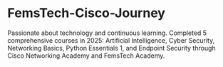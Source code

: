 # FemsTech-Cisco-Journey
Passionate about technology and continuous learning. Completed 5 comprehensive courses in 2025: Artificial Intelligence, Cyber Security, Networking Basics, Python Essentials 1, and Endpoint Security through Cisco Networking Academy and FemsTech Academy.
